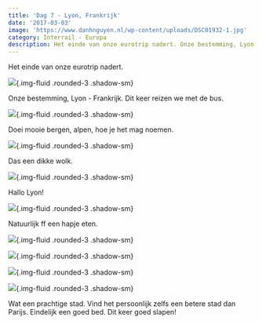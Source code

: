 ```yaml
---
title: 'Dag 7 - Lyon, Frankrijk'
date: '2017-03-03'
image: 'https://www.danhnguyen.nl/wp-content/uploads/DSC01932-1.jpg'
category: Interrail - Europa
description: Het einde van onze eurotrip nadert. Onze bestemming, Lyon - Frankrijk. Dit keer reizen we met de bus...
---
```


Het einde van onze eurotrip nadert.

![](https://www.danhnguyen.nl/wp-content/uploads/DSC01907-1-700x394.jpg){.img-fluid .rounded-3 .shadow-sm}

Onze bestemming, Lyon - Frankrijk. Dit keer reizen we met de bus.

![](https://www.danhnguyen.nl/wp-content/uploads/20170302_092854-700x394.jpg){.img-fluid .rounded-3 .shadow-sm}

Doei mooie bergen, alpen, hoe je het mag noemen.

![](https://www.danhnguyen.nl/wp-content/uploads/20170302_131309-700x394.jpg){.img-fluid .rounded-3 .shadow-sm}

Das een dikke wolk.

![](https://www.danhnguyen.nl/wp-content/uploads/DSC01909-700x394.jpg){.img-fluid .rounded-3 .shadow-sm}

Hallo Lyon!

![](https://www.danhnguyen.nl/wp-content/uploads/DSC01915-700x394.jpg){.img-fluid .rounded-3 .shadow-sm}

Natuurlijk ff een hapje eten.

![](https://www.danhnguyen.nl/wp-content/uploads/DSC01918-700x394.jpg){.img-fluid .rounded-3 .shadow-sm}

![](https://www.danhnguyen.nl/wp-content/uploads/DSC01923-1-700x394.jpg){.img-fluid .rounded-3 .shadow-sm}

![](https://www.danhnguyen.nl/wp-content/uploads/DSC01932-1-700x394.jpg){.img-fluid .rounded-3 .shadow-sm}

![](https://www.danhnguyen.nl/wp-content/uploads/DSC01946-1-700x394.jpg){.img-fluid .rounded-3 .shadow-sm}

Wat een prachtige stad. Vind het persoonlijk zelfs een betere stad dan Parijs.
Eindelijk een goed bed. Dit keer goed slapen!
